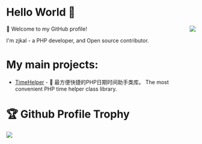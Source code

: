 # Hello World 👋

<img align="right" src="https://github-readme-stats.vercel.app/api?username=zjkal&show_icons=true&icon_color=805AD5&text_color=718096&bg_color=ffffff&hide_title=true" />

🎉 Welcome to my GitHub profile!

I'm zjkal - a PHP developer, and Open source contributor.

# My main projects:

- [TimeHelper](https://github.com/zjkal/time-helper) - 🚀 最方便快捷的PHP日期时间助手类库。 The most convenient PHP time helper class library.
  
  
# 🏆 Github Profile Trophy

![](https://github-profile-trophy.vercel.app/?username=zjkal&theme=flat&column=8)
